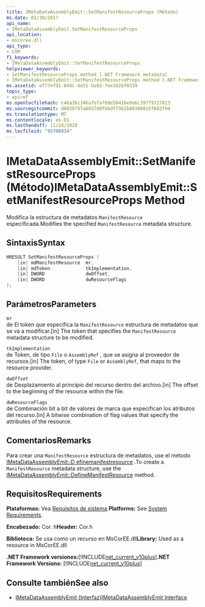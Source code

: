 ```yaml
---
title: IMetaDataAssemblyEmit::SetManifestResourceProps (Método)
ms.date: 03/30/2017
api_name:
- IMetaDataAssemblyEmit.SetManifestResourceProps
api_location:
- mscoree.dll
api_type:
- COM
f1_keywords:
- IMetaDataAssemblyEmit::SetManifestResourceProps
helpviewer_keywords:
- SetManifestResourceProps method [.NET Framework metadata]
- IMetaDataAssemblyEmit::SetManifestResourceProps method [.NET Framework metadata]
ms.assetid: ef77efd1-849c-4e51-ba92-7ee3d2bf0339
topic_type:
- apiref
ms.openlocfilehash: c46a3bc34ba7efa760e50416e9a6c39779727813
ms.sourcegitcommit: d8020797a6657d0fbbdff362b80300815f682f94
ms.translationtype: MT
ms.contentlocale: es-ES
ms.lasthandoff: 11/24/2020
ms.locfileid: "95708934"
---
```

# <a name="imetadataassemblyemitsetmanifestresourceprops-method"></a><span data-ttu-id="91290-102">IMetaDataAssemblyEmit::SetManifestResourceProps (Método)</span><span class="sxs-lookup"><span data-stu-id="91290-102">IMetaDataAssemblyEmit::SetManifestResourceProps Method</span></span>

<span data-ttu-id="91290-103">Modifica la estructura de metadatos `ManifestResource` especificada.</span><span class="sxs-lookup"><span data-stu-id="91290-103">Modifies the specified `ManifestResource` metadata structure.</span></span>  
  
## <a name="syntax"></a><span data-ttu-id="91290-104">Sintaxis</span><span class="sxs-lookup"><span data-stu-id="91290-104">Syntax</span></span>  
  
```cpp  
HRESULT SetManifestResourceProps (  
    [in] mdManifestResource  mr,  
    [in] mdToken             tkImplementation,
    [in] DWORD               dwOffset,  
    [in] DWORD               dwResourceFlags  
);  
```  
  
## <a name="parameters"></a><span data-ttu-id="91290-105">Parámetros</span><span class="sxs-lookup"><span data-stu-id="91290-105">Parameters</span></span>  

 `mr`  
 <span data-ttu-id="91290-106">de El token que especifica la `ManifestResource` estructura de metadatos que se va a modificar.</span><span class="sxs-lookup"><span data-stu-id="91290-106">[in] The token that specifies the `ManifestResource` metadata structure to be modified.</span></span>  
  
 `tkImplementation`  
 <span data-ttu-id="91290-107">de Token, de tipo `File` o `AssemblyRef` , que se asigna al proveedor de recursos.</span><span class="sxs-lookup"><span data-stu-id="91290-107">[in] The token, of type `File` or `AssemblyRef`, that maps to the resource provider.</span></span>  
  
 `dwOffset`  
 <span data-ttu-id="91290-108">de Desplazamiento al principio del recurso dentro del archivo.</span><span class="sxs-lookup"><span data-stu-id="91290-108">[in] The offset to the beginning of the resource within the file.</span></span>  
  
 `dwResourceFlags`  
 <span data-ttu-id="91290-109">de Combinación bit a bit de valores de marca que especifican los atributos del recurso.</span><span class="sxs-lookup"><span data-stu-id="91290-109">[in] A bitwise combination of flag values that specify the attributes of the resource.</span></span>  
  
## <a name="remarks"></a><span data-ttu-id="91290-110">Comentarios</span><span class="sxs-lookup"><span data-stu-id="91290-110">Remarks</span></span>  

 <span data-ttu-id="91290-111">Para crear una `ManifestResource` estructura de metadatos, use el método [IMetaDataAssemblyEmit::D efinemanifestresource](imetadataassemblyemit-definemanifestresource-method.md) .</span><span class="sxs-lookup"><span data-stu-id="91290-111">To create a `ManifestResource` metadata structure, use the [IMetaDataAssemblyEmit::DefineManifestResource](imetadataassemblyemit-definemanifestresource-method.md) method.</span></span>  
  
## <a name="requirements"></a><span data-ttu-id="91290-112">Requisitos</span><span class="sxs-lookup"><span data-stu-id="91290-112">Requirements</span></span>  

 <span data-ttu-id="91290-113">**Plataformas:** Vea [Requisitos de sistema](../../get-started/system-requirements.md).</span><span class="sxs-lookup"><span data-stu-id="91290-113">**Platforms:** See [System Requirements](../../get-started/system-requirements.md).</span></span>  
  
 <span data-ttu-id="91290-114">**Encabezado:** Cor. h</span><span class="sxs-lookup"><span data-stu-id="91290-114">**Header:** Cor.h</span></span>  
  
 <span data-ttu-id="91290-115">**Biblioteca:** Se usa como un recurso en MsCorEE.dll</span><span class="sxs-lookup"><span data-stu-id="91290-115">**Library:** Used as a resource in MsCorEE.dll</span></span>  
  
 <span data-ttu-id="91290-116">**.NET Framework versiones:**[!INCLUDE[net_current_v10plus](../../../../includes/net-current-v10plus-md.md)]</span><span class="sxs-lookup"><span data-stu-id="91290-116">**.NET Framework Versions:** [!INCLUDE[net_current_v10plus](../../../../includes/net-current-v10plus-md.md)]</span></span>  
  
## <a name="see-also"></a><span data-ttu-id="91290-117">Consulte también</span><span class="sxs-lookup"><span data-stu-id="91290-117">See also</span></span>

- [<span data-ttu-id="91290-118">IMetaDataAssemblyEmit (Interfaz)</span><span class="sxs-lookup"><span data-stu-id="91290-118">IMetaDataAssemblyEmit Interface</span></span>](imetadataassemblyemit-interface.md)
